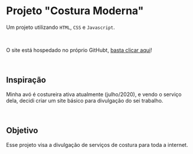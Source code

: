 # Projeto "Costura Moderna"

Um projeto utilizando `HTML`, `CSS` e `Javascript`.

<br>

O site está hospedado no próprio GitHubt, [basta clicar aqui](https://leonarita.github.io/CosturaModerna/)!

<br>

## Inspiração

Minha avó é costureira ativa atualmente (julho/2020), e vendo o serviço dela, decidi criar um site básico para divulgação do sei trabalho.

<br>

## Objetivo

Esse projeto visa a divulgação de serviços de costura para toda a internet.
